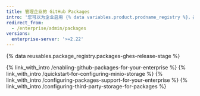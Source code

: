 ```yaml
---
title: 管理企业的 GitHub Packages
intro: '您可以为企业启用 {% data variables.product.prodname_registry %}，并管理 {% data variables.product.prodname_registry %} 设置和允许的包类型。'
redirect_from:
  - /enterprise/admin/packages
versions:
  enterprise-server: '>=2.22'
---
```


{% data reusables.package_registry.packages-ghes-release-stage %}

{% link_with_intro /enabling-github-packages-for-your-enterprise %}
{% link_with_intro /quickstart-for-configuring-minio-storage %}
{% link_with_intro /configuring-packages-support-for-your-enterprise %}
{% link_with_intro /configuring-third-party-storage-for-packages %}
